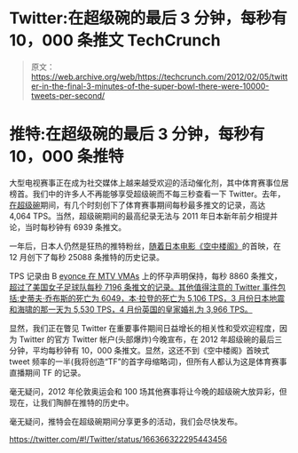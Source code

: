 # Twitter:在超级碗的最后 3 分钟，每秒有 10，000 条推文 TechCrunch

> 原文：<https://web.archive.org/web/https://techcrunch.com/2012/02/05/twitter-in-the-final-3-minutes-of-the-super-bowl-there-were-10000-tweets-per-second/>

# 推特:在超级碗的最后 3 分钟，每秒有 10，000 条推特

大型电视赛事正在成为社交媒体上越来越受欢迎的活动催化剂，其中体育赛事位居榜首。我们中的许多人不再能够享受超级碗而不每三秒查看一下 Twitter。去年，[在超级碗](https://web.archive.org/web/20230217012608/https://techcrunch.com/2011/02/09/twitter-super-bowl/)期间，有几个时刻创下了体育赛事期间每秒最多推文的记录，高达 4,064 TPS。当然，超级碗期间的最高纪录无法与 2011 年日本新年前夕相提并论，当时每秒钟有 6939 条推文。

一年后，日本人仍然是狂热的推特粉丝，[随着日本电影《空中楼阁》](https://web.archive.org/web/20230217012608/https://techcrunch.com/2011/12/13/new-tweets-per-second-record-25088-tps-set-by-screening-of-japanese-movie-castle-in-the-sky/)的首映，在 12 月创下了每秒 25088 条推特的历史记录。

TPS 记录由 B [eyonce 在 MTV VMAs](https://web.archive.org/web/20230217012608/https://techcrunch.com/2011/08/29/beyonce-pregnancy-news-at-the-mtv-vmas-births-new-twitter-record-with-8868-tweets-per-second/) 上的怀孕声明保持，每秒 8860 条推文，[超过了美国女子足球队每秒 7196 条推文的记录。其他值得注意的 Twitter 事件包括:史蒂夫·乔布斯的死亡为 6049，本·拉登的死亡为 5,106 TPS，3 月份日本地震和海啸的那一天为 5,530 TPS，4 月份英国的皇家婚礼为 3,966 TPS。](https://web.archive.org/web/20230217012608/https://techcrunch.com/2011/12/13/new-tweets-per-second-record-25088-tps-set-by-screening-of-japanese-movie-castle-in-the-sky/)

显然，我们正在瞥见 Twitter 在重要事件期间日益增长的相关性和受欢迎程度，因为 Twitter 的官方 Twitter 帐户(头部爆炸)今晚宣布，在 2012 年超级碗的最后三分钟，平均每秒钟有 10，000 条推文。显然，这还不到《空中楼阁》首映式 tweet 频率的一半(我将创造“TF”的首字母缩略词)，但所有人都认为这是体育赛事直播期间 TF 的记录。

毫无疑问，2012 年伦敦奥运会和 100 场其他赛事将让今晚的超级碗大放异彩，但现在，让我们陶醉在推特的历史中。

毫无疑问，推特会在超级碗期间分享更多的活动，我们会尽快发布。

https://twitter.com/#!/Twitter/status/166366322295443456